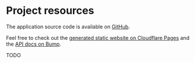 # Project resources

The application source code is available on [GitHub](https://github.com/mikaelvesavuori/better-apis-workshop).

Feel free to check out the [generated static website on Cloudflare Pages](https://better-apis-workshop.pages.dev) and the [API docs on Bump](https://bump.sh/doc/better-apis-workshop).

TODO
